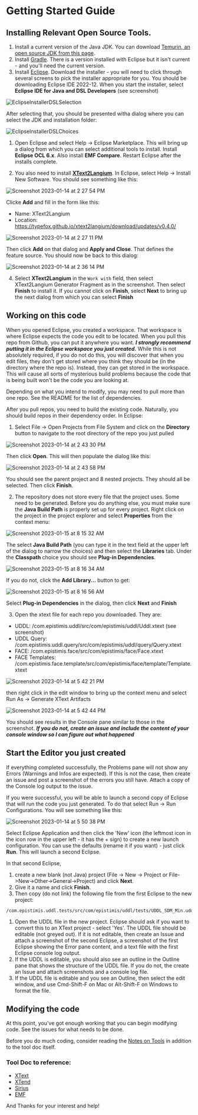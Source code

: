 # Getting Started Guide


## Installing Relevant Open Source Tools.
1. Install a current version of the Java JDK. You can download [Temurin, an open source JDK from this page](https://www.eclipse.org/downloads/).
2. Install [Gradle](https://gradle.org). There is a version installed with Eclipse but it isn't current - and you'll need the current version.
3. Install [Eclipse](https://www.eclipse.org). Download the installer - you will need to click through several screens to pick the installer appropriate for you. You should be downloading Eclipse IDE 2022-12. 
When you start the installer, select **Eclipse IDE for Java and DSL Developers** (see screenshot)

![EclipseInstallerDSLSelection](https://user-images.githubusercontent.com/120406738/212499267-b34101e8-d71d-4831-a633-ffe6302e990f.png)

After selecting that, you should be presented witha dialog where you can select the JDK and installation folder:

![EclipseInstallerDSLChoices](https://user-images.githubusercontent.com/120406738/212499344-fea20154-97c1-414c-ae49-0c2eceffe44d.png)

1. Open Eclipse and select Help -> Eclipse Marketplace. This will bring up a dialog from which you can select additional tools to install. Install **Eclipse OCL 6.x**. Also install **EMF Compare**. Restart Eclipse after the installs complete. 

2. You also need to install **[XText2Langium](https://github.com/TypeFox/xtext2langium)**. In Eclipse, select Help -> Install New Software. 
You should see something like this:

![Screenshot 2023-01-14 at 2 27 54 PM](https://user-images.githubusercontent.com/120406738/212499889-fa2d00ff-a3bd-43b6-9d6e-4cafc2528345.png)

Clicke **Add** and fill in the form like this:
* Name: XText2Langium
* Location: https://typefox.github.io/xtext2langium/download/updates/v0.4.0/

![Screenshot 2023-01-14 at 2 27 11 PM](https://user-images.githubusercontent.com/120406738/212499957-585f28bf-48d4-4111-8caa-1672594666ec.png)

Then click **Add** on that dialog and **Apply and Close**. That defines the feature source. You should now be back to this dialog:

![Screenshot 2023-01-14 at 2 36 14 PM](https://user-images.githubusercontent.com/120406738/212500196-f75f14c4-b176-4936-a371-06a52a319d6b.png)

4. Select **XText2Langium** in the `Work with` field, then select XText2Langium Generator Fragment as in the screenshot. Then select **Finish** to install it. If you cannot click on **Finish**, select **Next** to bring up the next dialog from which you can select **Finish**

## Working on this code
When you opened Eclipse, you created a workspace. That workspace is where Eclipse expects the code you edit to be located. When you pull this repo from Github,
you can put it anywhere you want. ***I strongly recommend putting it in the Eclipse workspace you just created.*** While this is not absolutely required, if you 
do not do this, you will discover that when you edit files, they don't get stored where you think they should be (in the directory where the repo is). Instead, they
can get stored in the workspace. This will cause all sorts of mysterious build problems because the code that is being built won't be the code you are looking at.

Depending on what you intend to modify, you may need to pull more than one repo. See the README for the list of dependencies.

After you pull repos, you need to build the existing code. Naturally, you should build repos in their dependency order.
In Eclipse:

1. Select File -> Open Projects from File System and click on the **Directory** button to navigate to the root directory of the repo you just pulled 

![Screenshot 2023-01-14 at 2 43 30 PM](https://user-images.githubusercontent.com/120406738/212500480-8401fbc2-7e56-4719-b9f8-a2b2faec757f.png)

Then click **Open**. This will then populate the dialog like this:

![Screenshot 2023-01-14 at 2 43 58 PM](https://user-images.githubusercontent.com/120406738/212500507-27433f5c-a80d-41aa-8ead-ae0a0791960b.png)

You should see the parent project and 8 nested projects. They should all be selected. Then click **Finish**. 

2. The repository does not store every file that the project uses. Some need to be generated. Before you do anything else, you must make sure the **Java Build Path** is properly set up for every project. Right click on the project in the project explorer and select **Properties** from the context menu:

![Screenshot 2023-01-15 at 8 15 32 AM](https://user-images.githubusercontent.com/120406738/212552934-e319f454-ee76-425e-ac69-535771c5e519.png)

The select **Java Build Path** (you can type it in the text field at the upper left of the dialog to narrow the choices) and then select the **Libraries** tab. Under the **Classpath** choice you should see **Plug-in Dependencies**.

![Screenshot 2023-01-15 at 8 16 34 AM](https://user-images.githubusercontent.com/120406738/212552898-99a08014-8109-4ae1-9512-b3160c06f918.png)

If you do not, click the **Add Library...** button to get:

![Screenshot 2023-01-15 at 8 16 56 AM](https://user-images.githubusercontent.com/120406738/212552883-f4d887d3-526a-4c30-9b8d-b621e8f48d48.png)

Select **Plug-in Dependencies** in the dialog, then click **Next** and **Finish**

3. Open the xtext file for each repo you downloaded. They are:
* UDDL: /com.epistimis.uddl/src/com/epistimis/uddl/Uddl.xtext (see screenshot)
* UDDL Query: /com.epistimis.uddl.query/src/com/epistimis/uddl/query/Query.xtext
* FACE: /com.epistimis.face/src/com/epistimis/face/Face.xtext
* FACE Templates: /com.epistimis.face.template/src/com/epistimis/face/template/Template.xtext

![Screenshot 2023-01-14 at 5 42 21 PM](https://user-images.githubusercontent.com/120406738/212508222-bf4b4003-a1e4-4c32-b1e8-067ce2daed04.png)

then right click in the edit window to bring up the context menu and select Run As -> Generate XText Artifacts

![Screenshot 2023-01-14 at 5 42 44 PM](https://user-images.githubusercontent.com/120406738/212508587-4423c56a-28e9-41de-920d-46c2eced07ca.png)

You should see results in the Console pane similar to those in the screenshot. ***If you do not, create an issue and include the content of your console window so I can figure out what happened***

## Start the Editor you just created

If everything completed successfully, the Problems pane will not show any Errors (Warnings and Infos are expected). If this is not the case, then create an issue and post a screenshot of the errors you still have. Attach a copy of the Console log output to the issue.

If  you were successful, you will be able to launch a second copy of Eclipse that will run the code you just generated. 
To do that select Run -> Run Configurations. You will see something like this:

![Screenshot 2023-01-14 at 5 50 38 PM](https://user-images.githubusercontent.com/120406738/212510514-a8ee4b8a-4867-455a-93f2-66e6e4f6910a.png)

Select Eclipse Application and then click the 'New' icon (the leftmost icon in the icon row in the upper left - it has the + sign) to create a new launch configuration.
You can use the defaults (rename it if you want) - just click **Run**. This will launch a second Eclipse. 

In that second Eclipse, 
1. create a new blank (not Java) project (File -> New -> Project or File->New->Other->General->Project)  and  click **Next**. 
1. Give it a name and click **Finish**. 
1. Then copy (do not link) the following file from the first Eclipse to the new project: 
```
/com.epistimis.uddl.tests/src/com/epistimis/uddl/tests/UDDL_SDM_Min.uddl
```
1. Open the UDDL file in the new project. Eclipse should ask if you want to convert this to an XText project - select 'Yes'. The UDDL file should be editable (not greyed out). If it is not editable, then create an Issue and attach a screenshot of the second Eclipse, a screenshot of the first Eclipse showing the Error pane content, and a text file with the first Eclipse console log output.
1. If the UDDL is editable, you should also see an outline in the Outline pane that shows the structure of the UDDL file. If you do not, the create an Issue and attach screenshots and a console log file.
2. If the UDDL file is editable and you see an Outline, then select the edit window, and use Cmd-Shift-F on Mac or Alt-Shift-F on Windows to format the file. 


## Modifying the code

At this point, you've got enough working that you can begin modifying code. See the issues for what needs to be done.

Before you do much coding, consider reading the [Notes on Tools](NOTES_ON_TOOLS.md) in addition to the tool doc itself.

### Tool Doc to reference:
* [XText](https://www.eclipse.org/Xtext/)
* [XTend](http://xtend-lang.org)
* [Sirius](https://www.eclipse.org/sirius/)
* [EMF](https://www.eclipse.org/modeling/emf/)

And Thanks for your interest and help!

